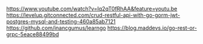
https://www.youtube.com/watch?v=Iq2qT0fRhAA&feature=youtu.be
https://levelup.gitconnected.com/crud-restful-api-with-go-gorm-jwt-postgres-mysql-and-testing-460a85ab7121
https://github.com/inancgumus/learngo
https://blog.maddevs.io/go-rest-or-grpc-5eace88499bd